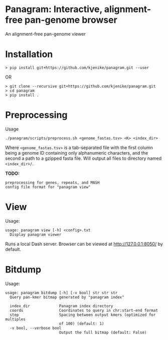 # Panagram: Interactive, alignment-free pan-genome browser  

An alignment-free pan-genome viewer

# Installation

```
> pip install git+https://github.com/kjenike/panagram.git --user
```
OR
```
> git clone --recursive git+https://github.com/kjenike/panagram.git
> cd panagram
> pip install .
```

# Preprocessing
Usage
```
./panagram/scripts/preprocess.sh <genome_fastas.tsv> <K> <index_dir>
```

Where `<genome_fastas.tsv>` is a tab-separated file with the first column being a genome ID containing only alphanumeric characters, and the second a path to a gzipped fasta file. Will output all files to directory named `<index_dir>/`.

**TODO:**
```
preprocessing for genes, repeats, and MASH
config file format for "panagram view"
```

# View

Usage:
```
usage: panagram view [-h] <config>.txt
  Display panagram viewer
```

Runs a local Dash server. Browser can be viewed at http://127.0.0.1:8050/ by default.

# Bitdump

Usage:
```
usage: panagram bitdump [-h] [-v bool] str str str
  Query pan-kmer bitmap generated by "panagram index" 

  index_dir             Panagram index directory
  coords                Coordinates to query in chr:start-end format
  step                  Spacing between output kmers (optimized for multiples
                        of 100) (default: 1)
  -v bool, --verbose bool
                        Output the full bitmap (default: False)
```
